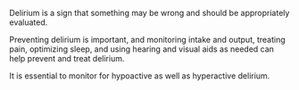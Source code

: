 Delirium is a sign that something may be wrong and should be appropriately evaluated.

Preventing delirium is important, and monitoring intake and output, treating pain, optimizing sleep, and using hearing and visual aids as needed can help prevent and treat delirium.

It is essential to monitor for hypoactive as well as hyperactive delirium.